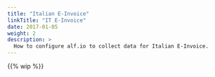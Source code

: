 ```yaml
---
title: "Italian E-Invoice"
linkTitle: "IT E-Invoice"
date: 2017-01-05
weight: 2
description: >
  How to configure alf.io to collect data for Italian E-Invoice.
---
```


{{% wip %}}